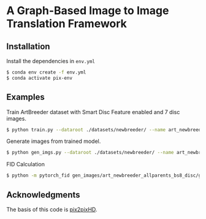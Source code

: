 # A Graph-Based Image to Image Translation Framework

## Installation

Install the dependencies in ``env.yml``
``` bash
$ conda env create -f env.yml
$ conda activate pix-env
```

## Examples
Train ArtBreeder dataset with Smart Disc Feature enabled and 7 disc images.
``` bash
$ python train.py --dataroot ./datasets/newbreeder/ --name art_newbreeder_allparents_bs8_disc --no_instance --fineSize 256 --loadSize 256 --label_nc 0 --resize_or_crop resize_and_crop --output_nc 3 --batchSize 8 --mv --smart_disc --num_disc_images 7
```

Generate images from trained model.
``` bash
$ python gen_imgs.py --dataroot ./datasets/newbreeder/ --name art_newbreeder_allparents_bs8_disc --no_instance --fineSize 256 --loadSize 256 --label_nc 0 --resize_or_crop resize_and_crop --output_nc 3 --batchSize 8 --mv --smart_disc --num_disc_images 7 --which_epoch 50
```

FID Calculation
``` bash
$ python -m pytorch_fid gen_images/art_newbreeder_allparents_bs8_disc/gts gen_images/art_newbreeder_allparents_bs8_disc/generated/
```

## Acknowledgments
The basis of this code is [pix2pixHD](https://github.com/NVIDIA/pix2pixHD).
